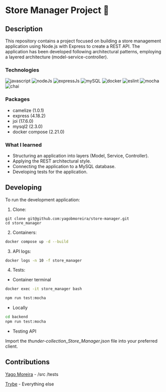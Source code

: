 # Store Manager Project 🏪

## Description

This repository contains a project focused on building a store management application using Node.js with Express to create a REST API. The application has been developed following architectural patterns, employing a layered architecture (model-service-controller).

### Technologies

![javascript](https://img.shields.io/badge/JavaScript-323330?style=for-the-badge&logo=javascript&logoColor=F7DF1E)
![nodeJs](https://img.shields.io/badge/Node%20js-339933?style=for-the-badge&logo=nodedotjs&logoColor=white)
![expressJs](https://img.shields.io/badge/Express%20js-000000?style=for-the-badge&logo=express&logoColor=white)
![mySQL](https://img.shields.io/badge/MySQL-005C84?style=for-the-badge&logo=mysql&logoColor=white)
![docker](https://img.shields.io/badge/Docker-2CA5E0?style=for-the-badge&logo=docker&logoColor=white)
![eslint](https://img.shields.io/badge/eslint-3A33D1?style=for-the-badge&logo=eslint&logoColor=white)
![mocha](https://img.shields.io/badge/Mocha-8D6748?style=for-the-badge&logo=Mocha&logoColor=white)
![chai](https://img.shields.io/badge/chai-A30701?style=for-the-badge&logo=chai&logoColor=white)

### Packages
  - camelize (1.0.1)
  - express (4.18.2)
  - joi (17.6.0)
  - mysql2 (2.3.0)
  - docker compose (2.21.0)

### What I learned
  - Structuring an application into layers (Model, Service, Controller).
  - Applying the REST architectural style.
  - Connecting the application to a MySQL database.
  - Developing tests for the application.

## Developing

To run the development application:

1. Clone:
```
git clone git@github.com:yagobmoreira/store-manager.git
cd store_manager
```
2. Containers:
```bash
docker compose up -d --build
```
3. API logs:
```bash
docker logs -n 10 -f store_manager
```
4. Tests:
- Container terminal
```bash
docker exec -it store_manager bash
```
```bash
npm run test:mocha
```
- Locally
```bash
cd backend
npm run test:mocha
```

- Testing API

Import the *thunder-collection_Store_Manager.json* file into your preferred client.

## Contributions

[Yago Moreira](https://www.linkedin.com/in/yagobmoreira/) - /src /tests

[Trybe](https://www.betrybe.com/) - Everything else




